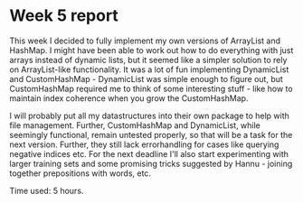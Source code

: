 # Week 5 report

This week I decided to fully implement my own versions of ArrayList and HashMap. I might have been able to work out how to do everything with just arrays instead of dynamic lists, but 
it seemed like a simpler solution to rely on ArrayList-like functionality. It was a lot of fun implementing DynamicList and CustomHashMap - DynamicList was simple 
enough to figure out, but CustomHashMap required me to think of some interesting stuff - like how to maintain index coherence when you grow the CustomHashMap.

I will probably put all my datastructures into their own package to help with file management. Further, CustomHashMap and DynamicList, while seemingly functional, remain
untested properly, so that will be a task for the next version. Further, they still lack errorhandling for cases like querying negative indices etc. For the next deadline I'll also start experimenting with larger training sets and some promising tricks suggested by Hannu - 
joining together prepositions with words, etc.

Time used: 5 hours.
